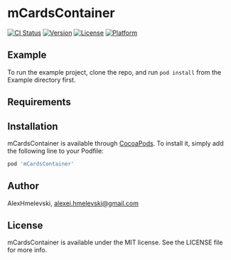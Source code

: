 # mCardsContainer

[![CI Status](https://img.shields.io/travis/AlexHmelevski/mCardsContainer.svg?style=flat)](https://travis-ci.org/AlexHmelevski/mCardsContainer)
[![Version](https://img.shields.io/cocoapods/v/mCardsContainer.svg?style=flat)](https://cocoapods.org/pods/mCardsContainer)
[![License](https://img.shields.io/cocoapods/l/mCardsContainer.svg?style=flat)](https://cocoapods.org/pods/mCardsContainer)
[![Platform](https://img.shields.io/cocoapods/p/mCardsContainer.svg?style=flat)](https://cocoapods.org/pods/mCardsContainer)

## Example

To run the example project, clone the repo, and run `pod install` from the Example directory first.

## Requirements

## Installation

mCardsContainer is available through [CocoaPods](https://cocoapods.org). To install
it, simply add the following line to your Podfile:

```ruby
pod 'mCardsContainer'
```

## Author

AlexHmelevski, alexei.hmelevski@gmail.com

## License

mCardsContainer is available under the MIT license. See the LICENSE file for more info.
